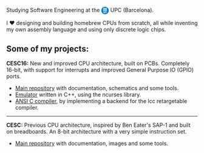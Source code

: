 <p> Studying Software Engineering at the 
<img align="center" src="img/UPC_logo.png" alt="UPC Logo" width="20" height="20">
UPC (Barcelona).</p>

I ❤️ designing and building homebrew CPUs from scratch, all while inventing my own assembly language and using only discrete logic chips.

## Some of my projects:

**CESC16:** New and improved CPU architecture, built on PCBs. Completely 16-bit, with support for interrupts and improved General Purpose IO (GPIO) ports.
- [Main repository](https://github.com/p-rivero/CESC16) with documentation, schematics and some tools.
- [Emulator](https://github.com/p-rivero/CESC16-emulator) written in C++, using the ncurses library.
- [ANSI C compiler](https://github.com/p-rivero/lcc), by implementing a backend for the lcc retargetable compiler.

---

**CESC:** Previous CPU architecture, inspired by Ben Eater's SAP-1 and built on breadboards. An 8-bit architecture with a very simple instruction set.
- [Main repository](https://github.com/p-rivero/CESCA) with documentation, images and some tools.
